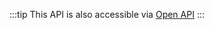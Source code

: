 :::tip
This API is also accessible via [Open API](/develop/server-capabilities/integrations-open-api/)
:::